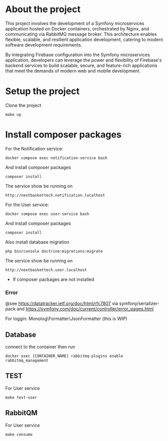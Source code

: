# About the project
This project involves the development of a Symfony microservices application hosted on Docker containers, orchestrated by Nginx, and communicating via RabbitMQ message broker. This architecture enables flexible, scalable, and resilient application development, catering to modern software development requirements.

By integrating Firebase configuration into the Symfony microservices application, developers can leverage the power and flexibility of Firebase's backend services to build scalable, secure, and feature-rich applications that meet the demands of modern web and mobile development.
# Setup the project
Clone the project

```
make up
```

# Install composer packages

For the Notification service:

```
docker compose exec notification-service bash
```
And install composer packages
```
composer install
```
The service show be running on 
```
http://nextbaskettech.notification.localhost
```
For the User service:

```
docker compose exec user-service bash
```
And install composer packages
```
composer install
```
Also install database migration 
```
php bin/console doctrine:migrations:migrate
```
The service show be running on
```
http://nextbaskettech.user.localhost
```

- If  composer packages are not installed

### Error

@see https://datatracker.ietf.org/doc/html/rfc7807 via  symfony/serializer-pack and https://symfony.com/doc/current/controller/error_pages.html

For loggin:  Monolog\Formatter\JsonFormatter (this is WIP)

## Database


connect to the container then run

```
docker exec [CONTAINER_NAME] rabbitmq-plugins enable rabbitmq_management
```

## TEST

For User service
```
make test-user
```

## RabbitQM

For User service
```
make consume
```
